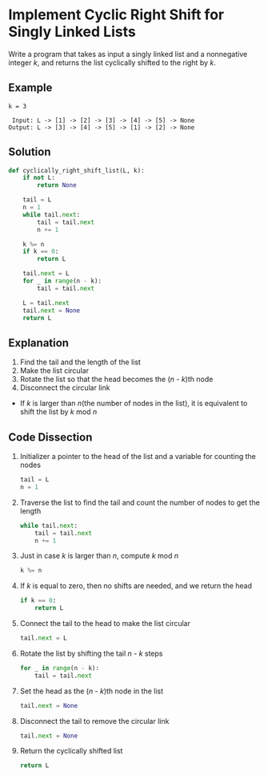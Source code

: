 # Implement Cyclic Right Shift for Singly Linked Lists
Write a program that takes as input a singly linked list and a nonnegative integer _k_, and returns the list cyclically shifted to the right by _k_.

## Example
```
k = 3

 Input: L -> [1] -> [2] -> [3] -> [4] -> [5] -> None
Output: L -> [3] -> [4] -> [5] -> [1] -> [2] -> None
```

## Solution
```python
def cyclically_right_shift_list(L, k):
    if not L:
        return None

    tail = L
    n = 1
    while tail.next:
        tail = tail.next
        n += 1

    k %= n
    if k == 0:
        return L

    tail.next = L
    for _ in range(n - k):
        tail = tail.next

    L = tail.next
    tail.next = None
    return L
```

## Explanation
1. Find the tail and the length of the list
2. Make the list circular
3. Rotate the list so that the head becomes the (_n_ - _k_)th node
4. Disconnect the circular link
* If _k_ is larger than _n_(the number of nodes in the list), it is equivalent to shift the list by _k_ mod _n_

## Code Dissection
1. Initializer a pointer to the head of the list and a variable for counting the nodes
    ```python
    tail = L
    n = 1
    ```
2. Traverse the list to find the tail and count the number of nodes to get the length
    ```python
    while tail.next:
        tail = tail.next
        n += 1
    ```
3. Just in case _k_ is larger than _n_, compute _k_ mod _n_
    ```python
    k %= n
    ```
4. If _k_ is equal to zero, then no shifts are needed, and we return the head
    ```python
    if k == 0:
        return L
    ```
5. Connect the tail to the head to make the list circular
    ```python
    tail.next = L
    ```
6. Rotate the list by shifting the tail _n_ - _k_ steps
    ```python
    for _ in range(n - k):
        tail = tail.next
    ```
7. Set the head as the (_n_ - _k_)th node in the list
    ```python
    tail.next = None
    ```
8. Disconnect the tail to remove the circular link
    ```python
    tail.next = None
    ```
9. Return the cyclically shifted list
    ```python
    return L
    ```